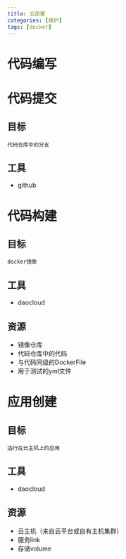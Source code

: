 ```yaml
---
title: 云部署
categories: [维护]
tags: [docker]
---
```



代码编写
============================================================









代码提交
============================================================

  目标
-------------------------------------------

    代码仓库中的分支



  工具
-------------------------------------------

*    github








代码构建
============================================================

  目标
-------------------------------------------

    docker镜像



  工具
-------------------------------------------

*    daocloud



  资源
-------------------------------------------


*    镜像仓库
*    代码仓库中的代码
*    与代码同级的DockerFile
*    用于测试的yml文件








应用创建
============================================================

  目标
-------------------------------------------

    运行在云主机上的应用



  工具
-------------------------------------------

*    daocloud



  资源
-------------------------------------------

*    云主机（来自云平台或自有主机集群）
*    服务link
*    存储volume